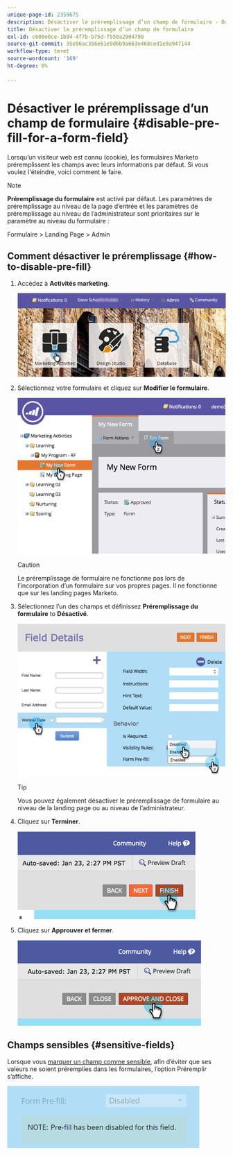 ```yaml
---
unique-page-id: 2359675
description: Désactiver le préremplissage d’un champ de formulaire - Documents Marketo - Documentation du produit
title: Désactiver le préremplissage d’un champ de formulaire
exl-id: c600e0ce-1b94-4f7b-b75d-f550a2904799
source-git-commit: 35e86ac356e61e9d6b9a663e468ced1e9a947144
workflow-type: tm+mt
source-wordcount: '169'
ht-degree: 0%

---
```


# Désactiver le préremplissage d’un champ de formulaire {#disable-pre-fill-for-a-form-field}

Lorsqu’un visiteur web est connu (cookie), les formulaires Marketo préremplissent les champs avec leurs informations par défaut. Si vous voulez l&#39;éteindre, voici comment le faire.

>[!NOTE]
>
>**Préremplissage du formulaire** est activé par défaut. Les paramètres de préremplissage au niveau de la page d’entrée et les paramètres de préremplissage au niveau de l’administrateur sont prioritaires sur le paramètre au niveau du formulaire :
>
>Formulaire > Landing Page > Admin

## Comment désactiver le préremplissage {#how-to-disable-pre-fill}

1. Accédez à **Activités marketing**.

   ![](assets/login-marketing-activities-7.png)

1. Sélectionnez votre formulaire et cliquez sur **Modifier le formulaire**.

   ![](assets/image2014-9-15-14-3a26-3a46.png)

   >[!CAUTION]
   >
   >Le préremplissage de formulaire ne fonctionne pas lors de l’incorporation d’un formulaire sur vos propres pages. Il ne fonctionne que sur les landing pages Marketo.

1. Sélectionnez l’un des champs et définissez **Préremplissage du formulaire** to **Désactivé**.

   ![](assets/image2014-9-15-14-3a26-3a54.png)

   >[!TIP]
   >
   >Vous pouvez également désactiver le préremplissage de formulaire au niveau de la landing page ou au niveau de l’administrateur.

1. Cliquez sur **Terminer**.

   ![](assets/image2014-9-15-14-3a27-3a1.png)

1. Cliquez sur **Approuver et fermer**.

   ![](assets/image2014-9-15-14-3a27-3a6.png)

## Champs sensibles {#sensitive-fields}

Lorsque vous [marquer un champ comme sensible](/help/marketo/product-docs/administration/field-management/mark-a-field-as-sensitive.md), afin d’éviter que ses valeurs ne soient préremplies dans les formulaires, l’option Préremplir s’affiche.

![](assets/disable-pre-fill.png)